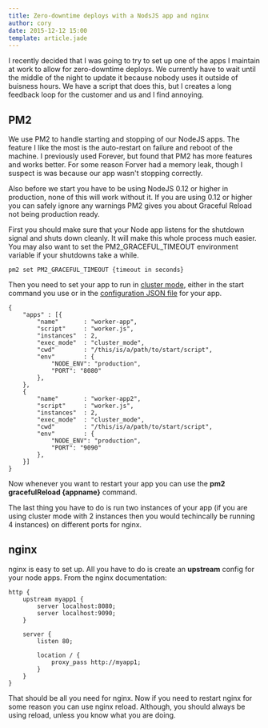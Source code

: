 ```yaml
---
title: Zero-downtime deploys with a NodsJS app and nginx
author: cory
date: 2015-12-12 15:00
template: article.jade
---
```


I recently decided that I was going to try to set up one of the apps I maintain at work to allow for zero-downtime deploys. We currently have to wait until the middle of the night to update it because nobody uses it outside of buisness hours. We have a script that does this, but I creates a long feedback loop for the customer and us and I find annoying.

## PM2

We use PM2 to handle starting and stopping of our NodeJS apps. The feature I like the most is the auto-restart on failure and reboot of the machine. I previously used Forever, but found that PM2 has more features and works better. For some reason Forver had a memory leak, though I suspect is was because our app wasn't stopping correctly.

Also before we start you have to be using NodeJS 0.12 or higher in production, none of this will work without it. If you are using 0.12 or higher you can safely ignore any warnings PM2 gives you about Graceful Reload not being production ready.

First you should make sure that your Node app listens for the shutdown signal and shuts down cleanly. It will make this whole process much easier. You may also want to set the PM2_GRACEFUL_TIMEOUT environment variable if your shutdowns take a while.

~~~
pm2 set PM2_GRACEFUL_TIMEOUT {timeout in seconds}
~~~

Then you need to set your app to run in [cluster mode](http://pm2.keymetrics.io/docs/usage/cluster-mode/), either in the start command you use or in the [configuration JSON file](http://pm2.keymetrics.io/docs/usage/application-declaration/) for your app. 

~~~
{
    "apps" : [{
        "name"       : "worker-app",
        "script"     : "worker.js",
        "instances"  : 2,
        "exec_mode"  : "cluster_mode",
        "cwd"        : "/this/is/a/path/to/start/script",
        "env"        : {
            "NODE_ENV": "production",
            "PORT": "8080"
        },
    },
    {
        "name"       : "worker-app2",
        "script"     : "worker.js",
        "instances"  : 2,
        "exec_mode"  : "cluster_mode",
        "cwd"        : "/this/is/a/path/to/start/script",
        "env"        : {
            "NODE_ENV": "production",
            "PORT": "9090"
        },
    }]
}
~~~

Now whenever you want to restart your app you can use the **pm2 gracefulReload {appname}** command.

The last thing you have to do is run two instances of your app (if you are using cluster mode with 2 instances then you would techincally be running 4 instances) on different ports for nginx.

## nginx

nginx is easy to set up. All you have to do is create an **upstream** config for your node apps. From the nginx documentation:

~~~
http {
    upstream myapp1 {
        server localhost:8080;
        server localhost:9090;
    }

    server {
        listen 80;

        location / {
            proxy_pass http://myapp1;
        }
    }
}
~~~

That should be all you need for nginx. Now if you need to restart nginx for some reason you can use nginx reload. Although, you should always be using reload, unless you know what you are doing.
